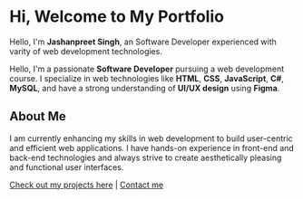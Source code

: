 # Hi, Welcome to My Portfolio

Hello, I'm **Jashanpreet Singh**, an Software Developer experienced with varity of web development technologies.

Hello, I'm a passionate **Software Developer** pursuing a web development course. I specialize in web technologies like **HTML**, **CSS**, **JavaScript**, **C#**, **MySQL**, and have a strong understanding of **UI/UX design** using **Figma**.

## About Me
I am currently enhancing my skills in web development to build user-centric and efficient web applications. I have hands-on experience in front-end and back-end technologies and always strive to create aesthetically pleasing and functional user interfaces.

[Check out my projects here](projects.markdown) | [Contact me](contact.markdown)
